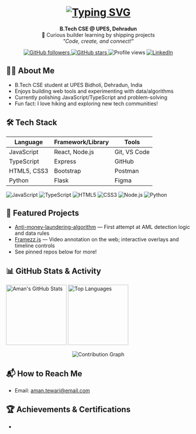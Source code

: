 



<h1 align="center"><a href="https://git.io/typing-svg"><img src="https://readme-typing-svg.herokuapp.com?font=Libertinus+Keyboard&pause=1000&color=FFCC00&background=640D5F00&center=true&vCenter=true&multiline=true&width=435&lines=HI+I+AM+AMAN+TEWARI" alt="Typing SVG" /></a></h1>
<p align="center">
  <b>B.Tech CSE @ UPES, Dehradun</b> <br>
  🚀 Curious builder learning by shipping projects<br>
  <em>"Code, create, and connect!"</em>
</p>

<p align="center">
  <a href="https://github.com/AmanTewariSkoolKid">
    <img alt="GitHub followers" src="https://img.shields.io/github/followers/AmanTewariSkoolKid?style=for-the-badge&label=Followers" />
  </a>
  <a href="https://github.com/AmanTewariSkoolKid">
    <img alt="GitHub stars" src="https://img.shields.io/github/stars/AmanTewariSkoolKid?style=for-the-badge&label=Profile%20Stars" />
  </a>
  <img alt="Profile views" src="https://komarev.com/ghpvc/?username=AmanTewariSkoolKid&style=for-the-badge&color=blue" />
  <a href="https://linkedin.com/in/amantewari">
    <img alt="LinkedIn" src="https://img.shields.io/badge/LinkedIn-blue?logo=linkedin&logoColor=white&style=for-the-badge" />
  </a>
</p>


## 👨‍💻 About Me
- B.Tech CSE student at UPES Bidholi, Dehradun, India
- Enjoys building web tools and experimenting with data/algorithms
- Currently polishing JavaScript/TypeScript and problem-solving
- Fun fact: I love hiking and exploring new tech communities!


## 🛠️ Tech Stack
| Language      | Framework/Library | Tools         |
| ------------- | ----------------- | ------------- |
| JavaScript    | React, Node.js    | Git, VS Code  |
| TypeScript    | Express           | GitHub        |
| HTML5, CSS3   | Bootstrap         | Postman       |
| Python        | Flask             | Figma         |

<p>
  <img src="https://img.shields.io/badge/JavaScript-ES6+-F7DF1E?logo=javascript&logoColor=000" alt="JavaScript" />
  <img src="https://img.shields.io/badge/TypeScript-3178C6?logo=typescript&logoColor=fff" alt="TypeScript" />
  <img src="https://img.shields.io/badge/HTML5-E34F26?logo=html5&logoColor=fff" alt="HTML5" />
  <img src="https://img.shields.io/badge/CSS3-1572B6?logo=css3&logoColor=fff" alt="CSS3" />
  <img src="https://img.shields.io/badge/Node.js-339933?logo=node.js&logoColor=fff" alt="Node.js" />
  <img src="https://img.shields.io/badge/Python-3776AB?logo=python&logoColor=fff" alt="Python" />
</p>


## 🚀 Featured Projects
- [Anti-money-laundering-algorithm](https://github.com/AmanTewariSkoolKid/Anti-money-laundering-algorithm) — First attempt at AML detection logic and data rules
- [Framezz.js](https://github.com/AmanTewariSkoolKid/Framezz.js) — Video annotation on the web; interactive overlays and timeline controls
- See pinned repos below for more!


## 📊 GitHub Stats & Activity
<p>
  <img height="165" src="https://github-readme-stats.vercel.app/api?username=AmanTewariSkoolKid&show_icons=true&hide_border=true&title_color=640D5F&icon_color=FFCC00&text_color=B12C00&bg_color=30,640D5F,B12C00,EB5B00,FFCC00" alt="Aman's GitHub Stats" />
  <img height="165" src="https://github-readme-stats.vercel.app/api/top-langs/?username=AmanTewariSkoolKid&layout=compact&hide_border=true&title_color=640D5F&text_color=B12C00&bg_color=30,640D5F,B12C00,EB5B00,FFCC00" alt="Top Languages" />
</p>
<p align="center">
  <img src="https://github-contribution-graph.vercel.app/api?username=AmanTewariSkoolKid&bg=640D5F&color=B12C00&line=EB5B00&point=FFCC00&area=true&hide_border=true" alt="Contribution Graph" />
</p>
<!-- Cards are provided by github-readme-stats and update automatically; themes and params can be customized. -->


## 📬 How to Reach Me
- Email: aman.tewari@email.com


## 🏆 Achievements & Certifications
- 

